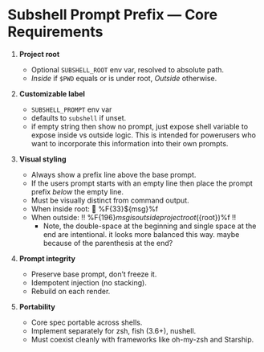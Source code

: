 # Subshell Prompt Prefix — Core Requirements

1. **Project root**
   - Optional `SUBSHELL_ROOT` env var, resolved to absolute path.
   - *Inside* if `$PWD` equals or is under root, *Outside* otherwise.

2. **Customizable label**
   - `SUBSHELL_PROMPT` env var
   - defaults to `subshell` if unset.
   - if empty string then show no prompt, just expose shell variable to
     expose inside vs outside logic. This is intended for powerusers
     who want to incorporate this information into their own prompts.

3. **Visual styling**
   - Always show a prefix line above the base prompt.
   - If the users prompt starts with an empty line then place the
     prompt prefix _below_ the empty line.
   - Must be visually distinct from command output.
   - When inside root: 📂 %F{33}${msg}%f
   - When outside: ‼️  %F{196}${msg} is outside project root (${root})%f ‼️
     - Note, the double-space at the beginning and single space at the end are
       intentional. it looks more balanced this way. maybe because of the
       parenthesis at the end?
  
4. **Prompt integrity**
   - Preserve base prompt, don’t freeze it.
   - Idempotent injection (no stacking).
   - Rebuild on each render.

5. **Portability**
   - Core spec portable across shells.
   - Implement separately for zsh, fish (3.6+), nushell.
   - Must coexist cleanly with frameworks like oh-my-zsh and Starship.
